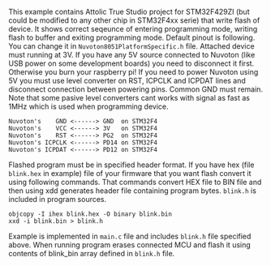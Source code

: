 This example contains Attolic True Studio project for STM32F429ZI (but could be modified to any other chip in STM32F4xx serie) that write flash of device. It shows correct seqeunce of entering programming mode, writing flash to buffer and exiting programming mode. Default pinout is following. You can change it in `Nuvoton8051PlatformSpecific.h` file. Attached device must running at 3V. If you have any 5V source connected to Nuvoton (like USB power on some development boards) you need to disconnect it first. Otherwise you burn your raspberry pi! If you need to power Nuvoton using 5V you must use level converter on RST, ICPCLK and ICPDAT lines and disconnect connection between powering pins. Common GND must remain. Note that some pasive level converters cant works with signal as fast as 1MHz which is used when programming device.

```
Nuvoton's    GND <------> GND  on STM32F4
Nuvoton's    VCC <------> 3V   on STM32F4
Nuvoton's    RST <------> PG2  on STM32F4
Nuvoton's ICPCLK <------> PD14 on STM32F4
Nuvoton's ICPDAT <------> PD12 on STM32F4
```

Flashed program must be in specified header format. If you have hex (file `blink.hex` in example) file of your firmware that you want flash convert it using following commands. That commands convert HEX file to BIN file and then using xdd generates header file containing program bytes. `blink.h` is included in program sources.

```
objcopy -I ihex blink.hex -O binary blink.bin
xxd -i blink.bin > blink.h
```

Example is implemented in `main.c` file and includes `blink.h` file specified above. When running program erases connected MCU and flash it using contents of blink_bin array defined in `blink.h` file.